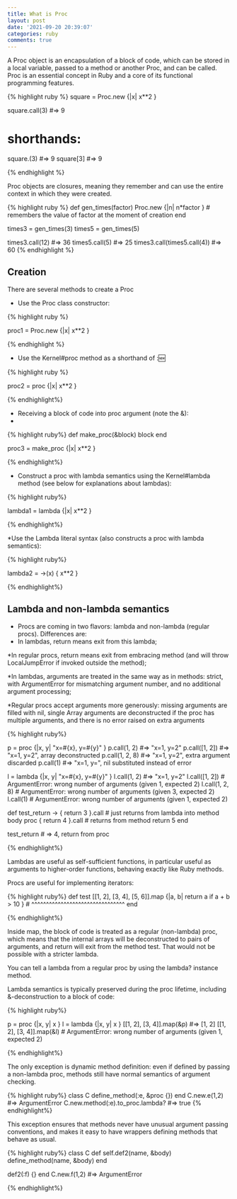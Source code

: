 ```yaml
---
title: What is Proc
layout: post
date: '2021-09-20 20:39:07'
categories: ruby
comments: true
---
```


A Proc object is an encapsulation of a block of code, which can be stored in a local variable, passed to a method or another Proc, and can be called. Proc is an essential concept in Ruby and a core of its functional programming features.

{% highlight ruby %}
square = Proc.new {|x| x**2 }

square.call(3)  #=> 9
# shorthands:
square.(3)      #=> 9
square[3]       #=> 9

{% endhighlight %}

Proc objects are closures, meaning they remember and can use the entire context in which they were created.


{% highlight ruby %}
def gen_times(factor)
  Proc.new {|n| n*factor } # remembers the value of factor at the moment of creation
end

times3 = gen_times(3)
times5 = gen_times(5)

times3.call(12)               #=> 36
times5.call(5)                #=> 25
times3.call(times5.call(4))   #=> 60
{% endhighlight %}

## Creation
There are several methods to create a Proc

*  Use the Proc class constructor:

{% highlight ruby %}

proc1 = Proc.new {|x| x**2 }

{% endhighlight %}

* Use the Kernel#proc method as a shorthand of ::new:

{% highlight ruby %}

proc2 = proc {|x| x**2 }

{% endhighlight%}

* Receiving a block of code into proc argument (note the &):
* 
{% highlight ruby%}
def make_proc(&block)
  block
end

proc3 = make_proc {|x| x**2 }

{% endhighlight%}

* Construct a proc with lambda semantics using the Kernel#lambda method (see below for explanations about lambdas):

{% highlight ruby%}

lambda1 = lambda {|x| x**2 }

{% endhighlight%}

*Use the Lambda literal syntax (also constructs a proc with lambda semantics):

{% highlight ruby%}

lambda2 = ->(x) { x**2 }

{% endhighlight%}

## Lambda and non-lambda semantics
* Procs are coming in two flavors: lambda and non-lambda (regular procs). Differences are:
* In lambdas, return means exit from this lambda;

*In regular procs, return means exit from embracing method (and will throw LocalJumpError if invoked outside the method);

*In lambdas, arguments are treated in the same way as in methods: strict, with ArgumentError for mismatching argument number, and no additional argument processing;

*Regular procs accept arguments more generously: missing arguments are filled with nil, single Array arguments are deconstructed if the proc has multiple arguments, and there is no error raised on extra arguments

{% highlight ruby%}

p = proc {|x, y| "x=#{x}, y=#{y}" }
p.call(1, 2)      #=> "x=1, y=2"
p.call([1, 2])    #=> "x=1, y=2", array deconstructed
p.call(1, 2, 8)   #=> "x=1, y=2", extra argument discarded
p.call(1)         #=> "x=1, y=", nil substituted instead of error

l = lambda {|x, y| "x=#{x}, y=#{y}" }
l.call(1, 2)      #=> "x=1, y=2"
l.call([1, 2])    # ArgumentError: wrong number of arguments (given 1, expected 2)
l.call(1, 2, 8)   # ArgumentError: wrong number of arguments (given 3, expected 2)
l.call(1)         # ArgumentError: wrong number of arguments (given 1, expected 2)

def test_return
  -> { return 3 }.call      # just returns from lambda into method body
  proc { return 4 }.call    # returns from method
  return 5
end

test_return # => 4, return from proc

{% endhighlight%}

Lambdas are useful as self-sufficient functions, in particular useful as arguments to higher-order functions, behaving exactly like Ruby methods.

Procs are useful for implementing iterators:

{% highlight ruby%}
def test
  [[1, 2], [3, 4], [5, 6]].map {|a, b| return a if a + b > 10 }
                            #  ^^^^^^^^^^^^^^^^^^^^^^^^^^^^^^^^
end

{% endhighlight%}

Inside map, the block of code is treated as a regular (non-lambda) proc, which means that the internal arrays will be deconstructed to pairs of arguments, and return will exit from the method test. That would not be possible with a stricter lambda.

You can tell a lambda from a regular proc by using the lambda? instance method.

Lambda semantics is typically preserved during the proc lifetime, including &-deconstruction to a block of code:

{% highlight ruby%}

p = proc {|x, y| x }
l = lambda {|x, y| x }
[[1, 2], [3, 4]].map(&p) #=> [1, 2]
[[1, 2], [3, 4]].map(&l) # ArgumentError: wrong number of arguments (given 1, expected 2)

{% endhighlight%}

The only exception is dynamic method definition: even if defined by passing a non-lambda proc, methods still have normal semantics of argument checking.

{% highlight ruby%}
class C
  define_method(:e, &proc {})
end
C.new.e(1,2)       #=> ArgumentError
C.new.method(:e).to_proc.lambda?   #=> true
{% endhighlight%}

This exception ensures that methods never have unusual argument passing conventions, and makes it easy to have wrappers defining methods that behave as usual.

{% highlight ruby%}
class C
  def self.def2(name, &body)
    define_method(name, &body)
  end

  def2(:f) {}
end
C.new.f(1,2)       #=> ArgumentError

{% endhighlight%}